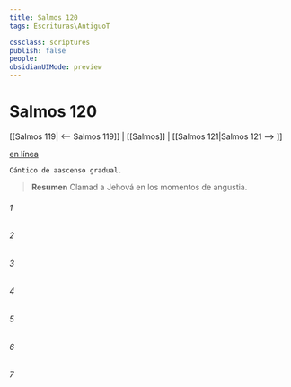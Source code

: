 ```yaml
---
title: Salmos 120
tags: Escrituras\AntiguoT

cssclass: scriptures
publish: false
people:
obsidianUIMode: preview
---
```


# Salmos 120
[[Salmos 119| <-- Salmos 119]] | [[Salmos]] | [[Salmos 121|Salmos 121 --> ]]

[en línea](https://churchofjesuschrist.org/study/scriptures/ot/ps/120?lang=spa)

```
Cántico de aascenso gradual.
```

> __Resumen__
Clamad a Jehová en los momentos de angustia.

###### 1 


###### 2 


###### 3 


###### 4 


###### 5 


###### 6 


###### 7 


